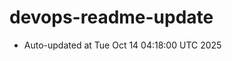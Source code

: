 # devops-readme-update
<!--START_SECTION:activity-->
- Auto-updated at Tue Oct 14 04:18:00 UTC 2025
<!--END_SECTION:activity-->
